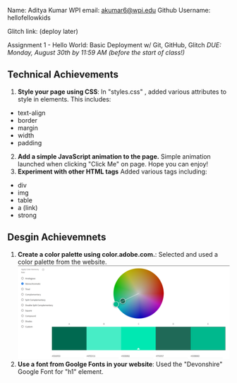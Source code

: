Name: Aditya Kumar
WPI email: akumar6@wpi.edu
Github Username: hellofellowkids

Glitch link: (deploy later)

Assignment 1 - Hello World: Basic Deployment w/ Git, GitHub, Glitch
*DUE: Monday, August 30th by 11:59 AM (before the start of class!)*  

## Technical Achievements
1. **Style your page using CSS**: In "styles.css" , added various attributes to style in elements. This includes:
- text-align
- border
- margin
- width
- padding
2. **Add a simple JavaScript animation to the page.** Simple animation launched when clicking "Click Me" on page. Hope you can enjoy!
3. **Experiment with other HTML tags** Added various tags including:
- div
- img
- table
- a (link)
- strong


## Desgin Achievemnets
1. **Create a color palette using color.adobe.com.**: Selected and used a color palette from the website. 
![color scheme](color-scheme.png)
2. **Use a font from Goolge Fonts in your website**: Used the "Devonshire" Google Font for "h1" element.

